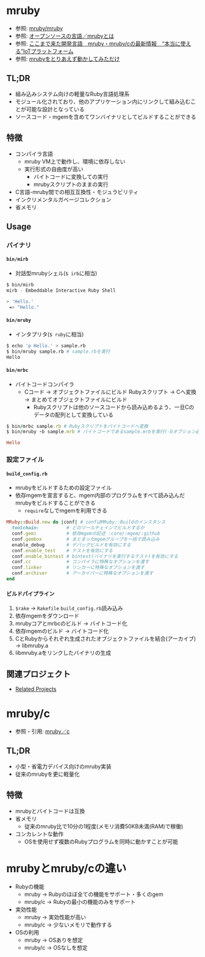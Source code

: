 # mruby
- 参照: [mruby/mruby](https://github.com/mruby/mruby)
- 参照: [オープンソースの言語／mrubyとは](https://www.ossnews.jp/oss_info/mruby)
- 参照: [ここまで来た開発言語　mruby・mruby/cの最新情報　“本当に使える”IoTプラットフォーム](https://www.slideshare.net/shimane-itoc/mrubymrubyciot)
- 参照: [mrubyをとりあえず動かしてみただけ](https://dojineko.hateblo.jp/entry/2016/02/11/204349)

## TL;DR
- 組み込みシステム向けの軽量なRuby言語処理系
- モジュール化されており、他のアプリケーション内にリンクして組み込むことが可能な設計となっている
- ソースコード・mgemを含めてワンバイナリとしてビルドすることができる

## 特徴
- コンパイラ言語
  - mruby VM上で動作し、環境に依存しない
  - 実行形式の自由度が高い
    - バイトコードに変換しての実行
    - mrubyスクリプトのままの実行
- C言語-mruby間での相互互換性・モジュラビリティ
- インクリメンタルガベージコレクション
- 省メモリ

## Usage
### バイナリ
#### `bin/mirb`
- 対話型mrubyシェル(`$ irb`に相当)
```sh
$ bin/mirb
mirb - Embeddable Interactive Ruby Shell

> 'Hello.'
 => "Hello."
```

#### `bin/mruby`
- インタプリタ(`$ ruby`に相当)
```sh
$ echo 'p Hello.' > sample.rb
$ bin/mruby sample.rb # sample.rbを実行
Hello
```

#### `bin/mrbc`
- バイトコードコンパイラ
  - Cコード -> オブジェクトファイルにビルド
    Rubyスクリプト -> Cへ変換 -> まとめてオブジェクトファイルにビルド
    - Rubyスクリプトは他のソースコードから読み込めるよう、一旦Cのデータの配列として変換している
```ruby
$ bin/mrbc sample.rb # Rubyスクリプトをバイトコードへ変換
$ bin/mruby -b sample.mrb # バイトコードであるsample.mrbを実行(-bオプション必須)

Hello
```

### 設定ファイル
#### `build_config.rb`
- mrubyをビルドするための設定ファイル
- 依存mgemを宣言すると、mgem内部のプログラムをすべて読み込んだmrubyをビルドすることができる
  - `require`なしでmgemを利用できる
```ruby
MRuby::Build.new do |conf| # confはMRuby::Buildのインスタンス
  toolchain:          # どのツールチェインでビルドするか
  conf.gem:           # 依存mgemの記述 :core/:mgem/:github
  conf.gembox         # まとまったmgemグループを一括で読み込み
  enable_debug        # デバッグビルドを有効にする
  conf.enable_test    # テストを有効にする
  conf.enable_bintest # bintest(バイナリを実行するテスト)を有効にする
  conf.cc             # コンパイラに特殊なオプションを渡す
  conf.linker         # リンカーに特殊なオプションを渡す
  conf.archiver       # アーカイバーに特殊なオプションを渡す
end
```

#### ビルドパイプライン
1. `$rake` -> `Rakefile` `build_config.rb`読み込み
2. 依存mgemをダウンロード
3. mrubyコアとmrbcのビルド -> バイトコード化
4. 依存mgemのビルド -> バイトコード化
5. CとRubyからそれぞれ生成されたオブジェクトファイルを結合(アーカイブ) -> libmruby.a
6. libmruby.aをリンクしたバイナリの生成

## 関連プロジェクト
- [Related Projects](https://github.com/mruby/mruby/wiki/Related-Projects)

# mruby/c
- 参照・引用: [mruby／c](https://www.s-itoc.jp/activity/research/mrubyc/)

## TL;DR
- 小型・省電力デバイス向けのmruby実装
- 従来のmrubyを更に軽量化

## 特徴
- mrubyとバイトコードは互換
- 省メモリ
  - 従来のmruby比で10分の1程度(メモリ消費50KB未満(RAM)で稼働)
- コンカレントな動作
  - OSを使用せず複数のRubyプログラムを同時に動かすことが可能

# mrubyとmruby/cの違い
- Rubyの機能
  - mruby -> Rubyのほぼ全ての機能をサポート・多くのgem
  - mruby/c -> Rubyの最小の機能のみをサポート
- 実効性能
  - mruby -> 実効性能が高い
  - mruby/c -> 少ないメモリで動作する
- OSの利用
  - mruby -> OSありを想定
  - mruby/c -> OSなしを想定
